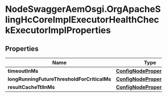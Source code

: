 # NodeSwaggerAemOsgi.OrgApacheSlingHcCoreImplExecutorHealthCheckExecutorImplProperties

## Properties

Name | Type | Description | Notes
------------ | ------------- | ------------- | -------------
**timeoutInMs** | [**ConfigNodePropertyInteger**](ConfigNodePropertyInteger.md) |  | [optional] 
**longRunningFutureThresholdForCriticalMs** | [**ConfigNodePropertyInteger**](ConfigNodePropertyInteger.md) |  | [optional] 
**resultCacheTtlInMs** | [**ConfigNodePropertyInteger**](ConfigNodePropertyInteger.md) |  | [optional] 



